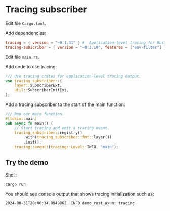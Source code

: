 # Tracing subscriber

Edit file `Cargo.toml`.

Add dependencies:

```toml
tracing = { version = "~0.1.41" } #  Application-level tracing for Rust.
tracing-subscriber = { version = "~0.3.19", features = ["env-filter"] } # Utilities for `tracing` subscribers.
```

Edit file `main.rs`.

Add code to use tracing:

```rust
/// Use tracing crates for application-level tracing output.
use tracing_subscriber::{
    layer::SubscriberExt,
    util::SubscriberInitExt,
};
```

Add a tracing subscriber to the start of the main function:

```rust
/// Run our main function.
#[tokio::main]
pub async fn main() {
    // Start tracing and emit a tracing event.
    tracing_subscriber::registry()
        .with(tracing_subscriber::fmt::layer())
        .init();
    tracing::event!(tracing::Level::INFO, "main");
```

## Try the demo

Shell:

```sh
cargo run
```

You should see console output that shows tracing initialization such as:

```sh
2024-08-31T20:06:34.894986Z  INFO demo_rust_axum: tracing
```
